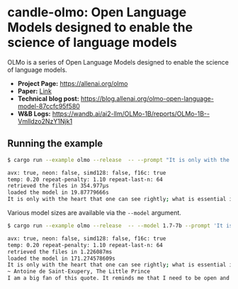 # candle-olmo: Open Language Models designed to enable the science of language models

OLMo is a series of Open Language Models designed to enable the science of language models.

- **Project Page:** https://allenai.org/olmo
- **Paper:** [Link](https://arxiv.org/abs/2402.00838)
- **Technical blog post:** https://blog.allenai.org/olmo-open-language-model-87ccfc95f580
- **W&B Logs:** https://wandb.ai/ai2-llm/OLMo-1B/reports/OLMo-1B--Vmlldzo2NzY1Njk1
<!-- - **Press release:** TODO -->

## Running the example

```bash
$ cargo run --example olmo --release  -- --prompt "It is only with the heart that one can see rightly"

avx: true, neon: false, simd128: false, f16c: true
temp: 0.20 repeat-penalty: 1.10 repeat-last-n: 64
retrieved the files in 354.977µs
loaded the model in 19.87779666s
It is only with the heart that one can see rightly; what is essential is invisible to the eye.
```

Various model sizes are available via the `--model` argument.

```bash
$ cargo run --example olmo --release  -- --model 1.7-7b --prompt 'It is only with the heart that one can see rightly'

avx: true, neon: false, simd128: false, f16c: true
temp: 0.20 repeat-penalty: 1.10 repeat-last-n: 64
retrieved the files in 1.226087ms
loaded the model in 171.274578609s
It is only with the heart that one can see rightly; what is essential is invisible to the eye.”
~ Antoine de Saint-Exupery, The Little Prince
I am a big fan of this quote. It reminds me that I need to be open and aware of my surroundings in order to truly appreciate them.
```

